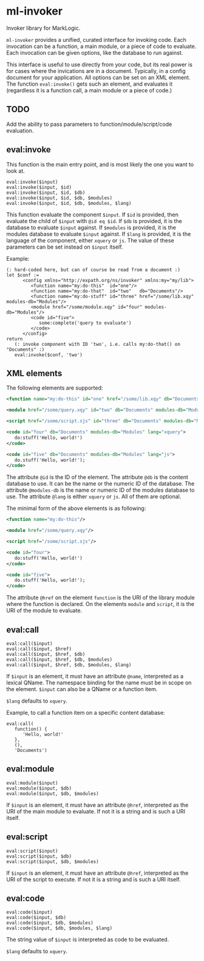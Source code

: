 # ml-invoker

Invoker library for MarkLogic.

`ml-invoker` provides a unified, curated interface for invoking code.
Each invocation can be a function, a main module, or a piece of code
to evaluate.  Each invocation can be given options, like the database
to run against.

This interface is useful to use directly from your code, but its real
power is for cases where the invications are in a document.
Typically, in a config document for your application.  All options can
be set on an XML element.  The function `eval:invoke()` gets such an
element, and evaluates it (regardless it is a function call, a main
module or a piece of code.)

## TODO

Add the ability to pass parameters to function/module/script/code
evaluation.

## eval:invoke

This function is the main entry point, and is most likely the one you
want to look at.

```xquery
eval:invoke($input)
eval:invoke($input, $id)
eval:invoke($input, $id, $db)
eval:invoke($input, $id, $db, $modules)
eval:invoke($input, $id, $db, $modules, $lang)
```

This function evaluate the component `$input`.  If `$id` is provided,
then evaluate the child of `$input` with `@id eq $id`.  If `$db` is
provided, it is the database to evaluate `$input` against.  If
`$modules` is provided, it is the modules database to evaluate `$input`
against.  If `$lang` is provided, it is the language of the component,
either `xquery` or `js`.  The value of these parameters can be set
instead on `$input` itself.

Example:

```xquery
(: hard-coded here, but can of course be read from a document :)
let $conf :=
      <config xmlns="http://expath.org/ns/invoker" xmlns:my="my/lib">
         <function name="my:do-this"  id="one"/>
         <function name="my:do-that"  id="two"   db="Documents"/>
         <function name="my:do-stuff" id="three" href="/some/lib.xqy" modules-db="Modules"/>
         <module href="/some/module.xqy" id="four" modules-db="Modules"/>
         <code id="five">
            some:complete('query to evaluate')
         </code>
      </config>
return
   (: invoke component with ID 'two', i.e. calls my:do-that() on "Documents" :)
   eval:invoke($conf, 'two')
```

## XML elements

The following elements are supported:

```xml
<function name="my:do-this" id="one" href="/some/lib.xqy" db="Documents" modules-db="Modules" lang="xquery"/>

<module href="/some/query.xqy" id="two" db="Documents" modules-db="Modules"/>

<script href="/some/script.sjs" id="three" db="Documents" modules-db="Modules"/>

<code id="four" db="Documents" modules-db="Modules" lang="xquery">
   do:stuff('Hello, world!')
</code>

<code id="five" db="Documents" modules-db="Modules" lang="js">
   do.stuff('Hello, world!');
</code>
```

The attribute `@id` is the ID of the element.  The attribute `@db` is
the content database to use.  It can be the name or the numeric ID of
the database.  The attribute `@modules-db` is the name or numeric ID
of the modules database to use.  The attribute `@lang` is either
`xquery` or `js`.  All of them are optional.

The minimal form of the above elements is as following:

```xml
<function name="my:do-this"/>

<module href="/some/query.xqy"/>

<script href="/some/script.sjs"/>

<code id="four">
   do:stuff('Hello, world!')
</code>

<code id="five">
   do.stuff('Hello, world!');
</code>
```

The attribute `@href` on the element `function` is the URI of the
library module where the function is declared.  On the elements
`module` and `script`, it is the URI of the module to evaluate.

## eval:call

```xquery
eval:call($input)
eval:call($input, $href)
eval:call($input, $href, $db)
eval:call($input, $href, $db, $modules)
eval:call($input, $href, $db, $modules, $lang)
```

If `$input` is an element, it must have an attribute `@name`,
interpreted as a lexical QName.  The namespace binding for the name
must be in scope on the element.  `$input` can also be a QName or a
function item.

`$lang` defaults to `xquery`.

Example, to call a function item on a specific content database:

```xquery
eval:call(
   function() {
      'Hello, world!'
   },
   (),
   'Documents')
```

## eval:module

```xquery
eval:module($input)
eval:module($input, $db)
eval:module($input, $db, $modules)
```

If `$input` is an element, it must have an attribute `@href`,
interpreted as the URI of the main module to evaluate.  If not it is a
string and is such a URI itself.

## eval:script

```xquery
eval:script($input)
eval:script($input, $db)
eval:script($input, $db, $modules)
```

If `$input` is an element, it must have an attribute `@href`,
interpreted as the URI of the script to execute.  If not it is a
string and is such a URI itself.

## eval:code

```xquery
eval:code($input)
eval:code($input, $db)
eval:code($input, $db, $modules)
eval:code($input, $db, $modules, $lang)
```

The string value of `$input` is interpreted as code to be evaluated.

`$lang` defaults to `xquery`.
